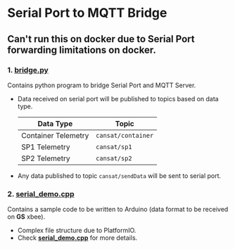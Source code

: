 # Serial Port to MQTT Bridge

## Can't run this on docker due to Serial Port forwarding limitations on docker.

### 1. [__bridge.py__](./bridge.py) 
Contains python program to bridge Serial Port and MQTT Server.
- Data received on serial port will be published to topics based on data type.

    Data Type | Topic
    --- | ---
    Container Telemetry | `cansat/container`
    SP1 Telemetry | `cansat/sp1`
    SP2 Telemetry | `cansat/sp2`


- Any data published to topic `cansat/sendData` will be sent to serial port.

### 2. [__serial_demo.cpp__](./serial_demo/src/serial_demo.cpp)
Contains a sample code to be written to Arduino (data format to be received on __GS__ xbee).
- Complex file structure due to PlatformIO.
- Check [__serial_demo.cpp__](./serial_demo/src/serial_demo.cpp) for more details.